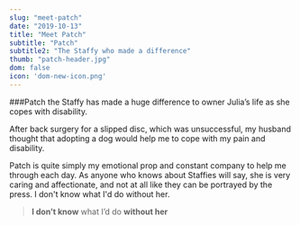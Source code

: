 ```yaml
---
slug: "meet-patch"
date: "2019-10-13"
title: "Meet Patch"
subtitle: "Patch"
subtitle2: "The Staffy who made a difference"
thumb: "patch-header.jpg"
dom: false
icon: 'dom-new-icon.png'
---
```


###Patch the Staffy has made a huge difference to owner Julia’s life as she copes with disability.

After back surgery for a slipped disc, which was unsuccessful, my husband thought that adopting a dog would help me to cope with my pain and disability. 

Patch is quite simply my emotional prop and constant company to help me through each day. As anyone who knows about Staffies will say, she is very caring and affectionate, and not at all like they can be portrayed by the press. I don't know what I'd do without her.

> **I don’t know** what I’d do **without her**


